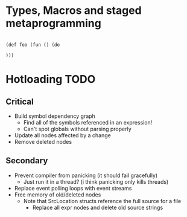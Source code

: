 
# Types, Macros and staged metaprogramming

```

(def foo (fun () (do

)))
```

# Hotloading TODO

## Critical

* Build symbol dependency graph
  * Find all of the symbols referenced in an expression!
  * Can't spot globals without parsing properly
* Update all nodes affected by a change
* Remove deleted nodes

## Secondary

* Prevent compiler from panicking (it should fail gracefully)
  * Just run it in a thread? (i think panicking only kills threads)
* Replace event polling loops with event streams
* Free memory of old/deleted nodes
  * Note that SrcLocation structs reference the full source for a file
    * Replace all expr nodes and delete old source strings

